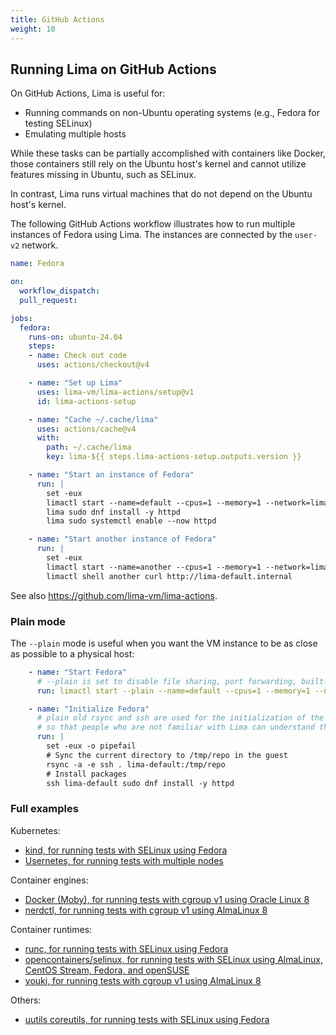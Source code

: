 ```yaml
---
title: GitHub Actions
weight: 10
---
```


## Running Lima on GitHub Actions

On GitHub Actions, Lima is useful for:
- Running commands on non-Ubuntu operating systems (e.g., Fedora for testing SELinux)
- Emulating multiple hosts

While these tasks can be partially accomplished with containers like Docker, those containers still rely on the Ubuntu host's kernel and cannot utilize features missing in Ubuntu, such as SELinux.

In contrast, Lima runs virtual machines that do not depend on the Ubuntu host's kernel.

The following GitHub Actions workflow illustrates how to run multiple instances of Fedora using Lima.
The instances are connected by the `user-v2` network.

```yaml
name: Fedora

on:
  workflow_dispatch:
  pull_request:

jobs:
  fedora:
    runs-on: ubuntu-24.04
    steps:
    - name: Check out code
      uses: actions/checkout@v4

    - name: "Set up Lima"
      uses: lima-vm/lima-actions/setup@v1
      id: lima-actions-setup

    - name: "Cache ~/.cache/lima"
      uses: actions/cache@v4
      with:
        path: ~/.cache/lima
        key: lima-${{ steps.lima-actions-setup.outputs.version }}

    - name: "Start an instance of Fedora"
      run: |
        set -eux
        limactl start --name=default --cpus=1 --memory=1 --network=lima:user-v2 template://fedora
        lima sudo dnf install -y httpd
        lima sudo systemctl enable --now httpd

    - name: "Start another instance of Fedora"
      run: |
        set -eux
        limactl start --name=another --cpus=1 --memory=1 --network=lima:user-v2 template://fedora
        limactl shell another curl http://lima-default.internal
```

See also <https://github.com/lima-vm/lima-actions>.

### Plain mode

The `--plain` mode is useful when you want the VM instance to be as close as possible to a physical host:

```yaml
    - name: "Start Fedora"
      # --plain is set to disable file sharing, port forwarding, built-in containerd, etc.
      run: limactl start --plain --name=default --cpus=1 --memory=1 --network=lima:user-v2 template://fedora

    - name: "Initialize Fedora"
      # plain old rsync and ssh are used for the initialization of the guest,
      # so that people who are not familiar with Lima can understand the initialization steps.
      run: |
        set -eux -o pipefail
        # Sync the current directory to /tmp/repo in the guest
        rsync -a -e ssh . lima-default:/tmp/repo
        # Install packages
        ssh lima-default sudo dnf install -y httpd
```

### Full examples
Kubernetes:
- [kind, for running tests with SELinux using Fedora](https://github.com/kubernetes-sigs/kind/blob/v0.30.0/.github/workflows/vm.yaml#L46-L71)
- [Usernetes, for running tests with multiple nodes](https://github.com/rootless-containers/usernetes/blob/gen2-v20250828.0/.github/workflows/reusable-multi-node.yaml#L52-L61)

Container engines:
- [Docker (Moby), for running tests with cgroup v1 using Oracle Linux 8 ](https://github.com/moby/moby/blob/master/.github/workflows/.vm.yml)
- [nerdctl, for running tests with cgroup v1 using AlmaLinux 8](https://github.com/containerd/nerdctl/blob/v2.1.6/.github/workflows/job-test-in-lima.yml)

Container runtimes:
- [runc, for running tests with SELinux using Fedora](https://github.com/opencontainers/runc/blob/v1.3.2/.github/workflows/test.yml#L182-L202)
- [opencontainers/selinux, for running tests with SELinux using AlmaLinux, CentOS Stream, Fedora, and openSUSE](https://github.com/opencontainers/selinux/blob/v1.12.0/.github/workflows/validate.yml#L106-L133)
- [youki, for running tests with cgroup v1 using AlmaLinux 8](https://github.com/youki-dev/youki/blob/v0.5.5/.github/workflows/e2e.yaml#L206-L227)

Others:
- [uutils coreutils, for running tests with SELinux using Fedora](https://github.com/uutils/coreutils/blob/0.2.2/.github/workflows/GnuTests.yml#L190-L225)
